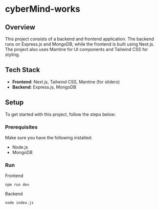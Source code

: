 # cyberMind-works



## Overview

This project consists of a backend and frontend application. The backend runs on Express.js and MongoDB, while the frontend is built using Next.js. The project also uses Mantine for UI components and Tailwind CSS for styling.

## Tech Stack

- **Frontend**: Next.js, Tailwind CSS, Mantine (for sliders)
- **Backend**: Express.js, MongoDB

## Setup

To get started with this project, follow the steps below:

### Prerequisites

Make sure you have the following installed:

- Node.js 
- MongoDB

### Run
Frontend 
```
npm run dev
```

Backend
```
node index.js
```



